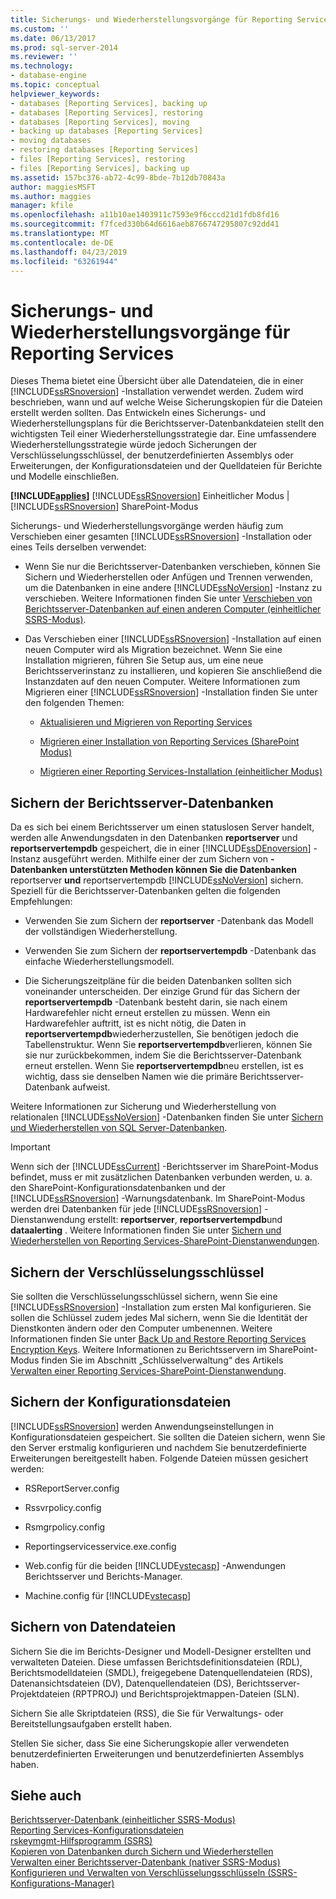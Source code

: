 ```yaml
---
title: Sicherungs- und Wiederherstellungsvorgänge für Reporting Services | Microsoft-Dokumentation
ms.custom: ''
ms.date: 06/13/2017
ms.prod: sql-server-2014
ms.reviewer: ''
ms.technology:
- database-engine
ms.topic: conceptual
helpviewer_keywords:
- databases [Reporting Services], backing up
- databases [Reporting Services], restoring
- databases [Reporting Services], moving
- backing up databases [Reporting Services]
- moving databases
- restoring databases [Reporting Services]
- files [Reporting Services], restoring
- files [Reporting Services], backing up
ms.assetid: 157bc376-ab72-4c99-8bde-7b12db70843a
author: maggiesMSFT
ms.author: maggies
manager: kfile
ms.openlocfilehash: a11b10ae1403911c7593e9f6cccd21d1fdb8fd16
ms.sourcegitcommit: f7fced330b64d6616aeb8766747295807c92dd41
ms.translationtype: MT
ms.contentlocale: de-DE
ms.lasthandoff: 04/23/2019
ms.locfileid: "63261944"
---
```

# <a name="backup-and-restore-operations-for-reporting-services"></a>Sicherungs- und Wiederherstellungsvorgänge für Reporting Services
  Dieses Thema bietet eine Übersicht über alle Datendateien, die in einer [!INCLUDE[ssRSnoversion](../../includes/ssrsnoversion-md.md)] -Installation verwendet werden. Zudem wird beschrieben, wann und auf welche Weise Sicherungskopien für die Dateien erstellt werden sollten. Das Entwickeln eines Sicherungs- und Wiederherstellungsplans für die Berichtsserver-Datenbankdateien stellt den wichtigsten Teil einer Wiederherstellungsstrategie dar. Eine umfassendere Wiederherstellungsstrategie würde jedoch Sicherungen der Verschlüsselungsschlüssel, der benutzerdefinierten Assemblys oder Erweiterungen, der Konfigurationsdateien und der Quelldateien für Berichte und Modelle einschließen.  
  
 **[!INCLUDE[applies](../../includes/applies-md.md)]**  [!INCLUDE[ssRSnoversion](../../includes/ssrsnoversion-md.md)] Einheitlicher Modus | [!INCLUDE[ssRSnoversion](../../includes/ssrsnoversion-md.md)] SharePoint-Modus  
  
 Sicherungs- und Wiederherstellungsvorgänge werden häufig zum Verschieben einer gesamten [!INCLUDE[ssRSnoversion](../../includes/ssrsnoversion-md.md)] -Installation oder eines Teils derselben verwendet:  
  
-   Wenn Sie nur die Berichtsserver-Datenbanken verschieben, können Sie Sichern und Wiederherstellen oder Anfügen und Trennen verwenden, um die Datenbanken in eine andere [!INCLUDE[ssNoVersion](../../includes/ssnoversion-md.md)] -Instanz zu verschieben. Weitere Informationen finden Sie unter [Verschieben von Berichtsserver-Datenbanken auf einen anderen Computer &#40;einheitlicher SSRS-Modus&#41;](../report-server/moving-the-report-server-databases-to-another-computer-ssrs-native-mode.md).  
  
-   Das Verschieben einer [!INCLUDE[ssRSnoversion](../../includes/ssrsnoversion-md.md)] -Installation auf einen neuen Computer wird als Migration bezeichnet. Wenn Sie eine Installation migrieren, führen Sie Setup aus, um eine neue Berichtsserverinstanz zu installieren, und kopieren Sie anschließend die Instanzdaten auf den neuen Computer. Weitere Informationen zum Migrieren einer [!INCLUDE[ssRSnoversion](../../includes/ssrsnoversion-md.md)] -Installation finden Sie unter den folgenden Themen:  
  
    -   [Aktualisieren und Migrieren von Reporting Services](upgrade-and-migrate-reporting-services.md)  
  
    -   [Migrieren einer Installation von Reporting Services &#40;SharePoint Modus&#41;](migrate-a-reporting-services-installation-sharepoint-mode.md)  
  
    -   [Migrieren einer Reporting Services-Installation &#40;einheitlicher Modus&#41;](migrate-a-reporting-services-installation-native-mode.md)  
  
## <a name="backing-up-the-report-server-databases"></a>Sichern der Berichtsserver-Datenbanken  
 Da es sich bei einem Berichtsserver um einen statuslosen Server handelt, werden alle Anwendungsdaten in den Datenbanken **reportserver** und **reportservertempdb** gespeichert, die in einer [!INCLUDE[ssDEnoversion](../../includes/ssdenoversion-md.md)] -Instanz ausgeführt werden. Mithilfe einer der zum Sichern von **-Datenbanken unterstützten Methoden können Sie die Datenbanken** reportserver **und** reportservertempdb [!INCLUDE[ssNoVersion](../../includes/ssnoversion-md.md)] sichern. Speziell für die Berichtsserver-Datenbanken gelten die folgenden Empfehlungen:  
  
-   Verwenden Sie zum Sichern der **reportserver** -Datenbank das Modell der vollständigen Wiederherstellung.  
  
-   Verwenden Sie zum Sichern der **reportservertempdb** -Datenbank das einfache Wiederherstellungsmodell.  
  
-   Die Sicherungszeitpläne für die beiden Datenbanken sollten sich voneinander unterscheiden. Der einzige Grund für das Sichern der **reportservertempdb** -Datenbank besteht darin, sie nach einem Hardwarefehler nicht erneut erstellen zu müssen. Wenn ein Hardwarefehler auftritt, ist es nicht nötig, die Daten in **reportservertempdb**wiederherzustellen, Sie benötigen jedoch die Tabellenstruktur. Wenn Sie **reportservertempdb**verlieren, können Sie sie nur zurückbekommen, indem Sie die Berichtsserver-Datenbank erneut erstellen. Wenn Sie **reportservertempdb**neu erstellen, ist es wichtig, dass sie denselben Namen wie die primäre Berichtsserver-Datenbank aufweist.  
  
 Weitere Informationen zur Sicherung und Wiederherstellung von relationalen [!INCLUDE[ssNoVersion](../../includes/ssnoversion-md.md)] -Datenbanken finden Sie unter [Sichern und Wiederherstellen von SQL Server-Datenbanken](../../relational-databases/backup-restore/back-up-and-restore-of-sql-server-databases.md).  
  
> [!IMPORTANT]  
>  Wenn sich der [!INCLUDE[ssCurrent](../../includes/sscurrent-md.md)] -Berichtsserver im SharePoint-Modus befindet, muss er mit zusätzlichen Datenbanken verbunden werden, u. a. den SharePoint-Konfigurationsdatenbanken und der [!INCLUDE[ssRSnoversion](../../includes/ssrsnoversion-md.md)] -Warnungsdatenbank. Im SharePoint-Modus werden drei Datenbanken für jede [!INCLUDE[ssRSnoversion](../../includes/ssrsnoversion-md.md)] -Dienstanwendung erstellt: **reportserver**, **reportservertempdb**und **dataalerting** . Weitere Informationen finden Sie unter [Sichern und Wiederherstellen von Reporting Services-SharePoint-Dienstanwendungen](../backup-and-restore-reporting-services-sharepoint-service-applications.md).  
  
## <a name="backing-up-the-encryption-keys"></a>Sichern der Verschlüsselungsschlüssel  
 Sie sollten die Verschlüsselungsschlüssel sichern, wenn Sie eine [!INCLUDE[ssRSnoversion](../../includes/ssrsnoversion-md.md)] -Installation zum ersten Mal konfigurieren. Sie sollen die Schlüssel zudem jedes Mal sichern, wenn Sie die Identität der Dienstkonten ändern oder den Computer umbenennen. Weitere Informationen finden Sie unter [Back Up and Restore Reporting Services Encryption Keys](ssrs-encryption-keys-back-up-and-restore-encryption-keys.md). Weitere Informationen zu Berichtsservern im SharePoint-Modus finden Sie im Abschnitt „Schlüsselverwaltung“ des Artikels [Verwalten einer Reporting Services-SharePoint-Dienstanwendung](../manage-a-reporting-services-sharepoint-service-application.md).  
  
## <a name="backing-up-the-configuration-files"></a>Sichern der Konfigurationsdateien  
 [!INCLUDE[ssRSnoversion](../../includes/ssrsnoversion-md.md)] werden Anwendungseinstellungen in Konfigurationsdateien gespeichert. Sie sollten die Dateien sichern, wenn Sie den Server erstmalig konfigurieren und nachdem Sie benutzerdefinierte Erweiterungen bereitgestellt haben. Folgende Dateien müssen gesichert werden:  
  
-   RSReportServer.config  
  
-   Rssvrpolicy.config  
  
-   Rsmgrpolicy.config  
  
-   Reportingservicesservice.exe.config  
  
-   Web.config für die beiden [!INCLUDE[vstecasp](../../includes/vstecasp-md.md)] -Anwendungen Berichtsserver und Berichts-Manager.  
  
-   Machine.config für [!INCLUDE[vstecasp](../../includes/vstecasp-md.md)]  
  
## <a name="backing-up-data-files"></a>Sichern von Datendateien  
 Sichern Sie die im Berichts-Designer und Modell-Designer erstellten und verwalteten Dateien. Diese umfassen Berichtsdefinitionsdateien (RDL), Berichtsmodelldateien (SMDL), freigegebene Datenquellendateien (RDS), Datenansichtsdateien (DV), Datenquellendateien (DS), Berichtsserver-Projektdateien (RPTPROJ) und Berichtsprojektmappen-Dateien (SLN).  
  
 Sichern Sie alle Skriptdateien (RSS), die Sie für Verwaltungs- oder Bereitstellungsaufgaben erstellt haben.  
  
 Stellen Sie sicher, dass Sie eine Sicherungskopie aller verwendeten benutzerdefinierten Erweiterungen und benutzerdefinierten Assemblys haben.  
  
## <a name="see-also"></a>Siehe auch  
 [Berichtsserver-Datenbank &#40;einheitlicher SSRS-Modus&#41;](../report-server/report-server-database-ssrs-native-mode.md)   
 [Reporting Services-Konfigurationsdateien](../report-server/reporting-services-configuration-files.md)   
 [rskeymgmt-Hilfsprogramm &#40;SSRS&#41;](../tools/rskeymgmt-utility-ssrs.md)   
 [Kopieren von Datenbanken durch Sichern und Wiederherstellen](../../relational-databases/databases/copy-databases-with-backup-and-restore.md)   
 [Verwalten einer Berichtsserver-Datenbank &#40;nativer SSRS-Modus&#41;](../report-server/administer-a-report-server-database-ssrs-native-mode.md)   
 [Konfigurieren und Verwalten von Verschlüsselungsschlüsseln &#40;SSRS-Konfigurations-Manager&#41;](ssrs-encryption-keys-manage-encryption-keys.md)  
  
  
